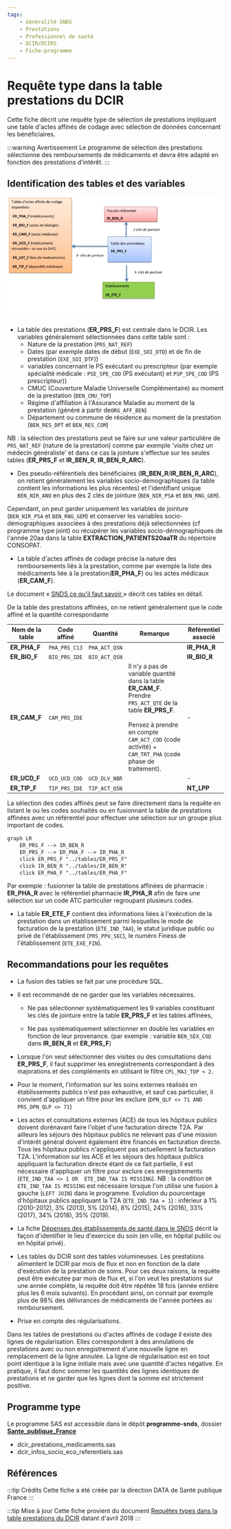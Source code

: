 ```yaml
---
tags:
    - Généralité SNDS
    - Prestations
    - Professionnel de santé
    - DCIR/DCIRS
    - Fiche-programme
---
```


# Requête type dans la table prestations du DCIR
<!-- SPDX-License-Identifier: MPL-2.0 -->

<TagLinks />

Cette fiche décrit une requête type de sélection de prestations impliquant une table d'actes affinés de codage avec sélection de données concernant les bénéficiaires.


:::warning Avertissement
Le programme de sélection des prestations sélectionne des remboursements de médicaments et devra être adapté en fonction des prestations d'intérêt.
:::

## Identification des tables et des variables

![figure 1](/files/Sante_publique_France/20212801_SpF_schema-prestation_MLP-2.0.jpg)

- La table des prestations (**ER_PRS_F**) est centrale dans le DCIR. Les variables généralement sélectionnées dans cette table sont :
  - Nature de la prestation (`PRS_NAT_REF`)
  - Dates (par exemple dates de début (`EXE_SOI_DTD`) et de fin de prestation (`EXE_SOI_DTF`))
  - variables concernant le PS exécutant ou prescripteur (par exemple spécialité médicale : `PSE_SPE_COD` (PS exécutant) et `PSP_SPE_COD` (PS prescripteur))
  - CMUC (Couverture Maladie Universelle Complémentaire) au moment de la prestation (`BEN_CMU_TOP`)
  - Régime d'affiliation à l'Assurance Maladie au moment de la prestation (généré à partir de`ORG_AFF_BEN`)
  - Département ou commune de résidence au moment de la prestation (`BEN_RES_DPT` et `BEN_RES_COM`)

NB : la sélection des prestations peut se faire sur une valeur particulière de `PRS_NAT_REF` (nature de la prestation) comme par exemple 'visite chez un médecin généraliste' et dans ce cas la jointure s'effectue sur les seules tables  (**ER_PRS_F** et **IR_BEN_R**, **IR_BEN_R_ARC**).

- Des pseudo-référentiels des bénéficiaires (**IR_BEN_R**/**IR_BEN_R_ARC**), on retient généralement les variables socio-démographiques (la table contient les informations les plus récentes) et l'identifiant unique `BEN_NIR_ANO` en plus des 2 clés de jointure (`BEN_NIR_PSA` et `BEN_RNG_GEM`).

Cependant, on peut garder uniquement les variables de jointure (`BEN_NIR_PSA` et `BEN_RNG_GEM`) et conserver les variables socio-démographiques associées à des prestations déjà sélectionnées (cf programme type joint) ou récupérer les variables socio-démographiques de l'année 20aa  dans la table **EXTRACTION_PATIENTS20aaTR** du répertoire CONSOPAT.

- La table d'actes affinés de codage précise la nature des remboursements liés à la prestation, comme par exemple la liste des médicaments liée à la prestation(**ER_PHA_F**) ou les actes médicaux (**ER_CAM_F**). 

Le document « [SNDS ce qu'il faut savoir ](https://documentation-snds.health-data-hub.fr/files/Sante_publique_France/2019_01_SpF_SNDS-ce-quil-faut-savoir-MPL-2.0.docx)» décrit ces tables en détail.

De la table des prestations affinées, on ne retient généralement que le code affiné et la quantité correspondante

| Nom de la table | Code affiné | Quantité | Remarque | Référentiel associé |
|--------------------------------------------------------------------------------------------------|-------------|-------------|-----------------------------------------------------------------------------------------------------|---------------------|
| **ER_PHA_F** | `PHA_PRS_C13` | `PHA_ACT_QSN` | | **IR_PHA_R** |
| **ER_BIO_F** | `BIO_PRS_IDE` | `BIO_ACT_QSN` | | **IR_BIO_R** |
| **ER_CAM_F** | `CAM_PRS_IDE` | | Il n'y a pas de variable quantité dans la table **ER_CAM_F**. Prendre `PRS_ACT_QTE` de la table **ER_PRS_F**. <br><br> Pensez à prendre en compte `CAM_ACT_COD` (code activité) + `CAM_TRT_PHA` (code phase de traitement).| - |
| **ER_UCD_F** | `UCD_UCD_COD` | `UCD_DLV_NBR` | | - |
| **ER_TIP_F** | `TIP_PRS_IDE` | `TIP_ACT_QSN` | | **NT_LPP** |


La sélection des codes affinés peut se faire directement dans la requête en listant le ou les codes souhaités ou en fusionnant la table de prestations affinées avec un référentiel pour effectuer une sélection sur un groupe plus important de codes.

```mermaid
graph LR
    ER_PRS_F --> IR_BEN_R
    ER_PRS_F --> ER_PHA_F --> IR_PHA_R
    click ER_PRS_F "../tables/ER_PRS_F"
    click IR_BEN_R "../tables/IR_BEN_R"
    click ER_PHA_F "../tables/ER_PHA_F"
```

Par exemple : fusionner la table de prestations affinées de pharmacie : **ER_PHA_R** avec le référentiel pharmacie **IR_PHA_R** afin de faire une sélection sur un code ATC particulier regroupant plusieurs codes.


- La table **ER_ETE_F** contient des informations liées à l'exécution de la prestation dans un établissement parmi lesquelles le mode de facturation de la prestation (`ETE_IND_TAA`), le statut juridique public ou privé de l'établissement (`PRS_PPU_SEC`), le numéro Finess de l'établissement (`ETE_EXE_FIN`).

## Recommandations pour les requêtes

- La fusion des tables se fait par une procédure SQL.

- Il est recommandé de ne garder que les variables nécessaires.

    - Ne pas sélectionner systématiquement les 9 variables constituant les clés de jointure entre la table **ER_PRS_F** et les tables affinées,

    - Ne pas systématiquement sélectionner en double les variables en fonction de leur provenance. (par exemple : variable `BEN_SEX_COD` dans **IR_BEN_R** et **ER_PRS_F**)   

- Lorsque l'on veut sélectionner des visites ou des consultations dans **ER_PRS_F**, il faut supprimer les enregistrements correspondant à des majorations et des compléments en utilisant le filtre `CPL_MAJ_TOP < 2`.

- Pour le moment, l'information sur les soins externes réalisés en établissements publics n'est pas exhaustive, et sauf cas particulier, il convient d'appliquer un filtre pour les exclure (`DPN_QLF <> 71 AND PRS_DPN_QLP <> 71`)

- Les actes et consultations externes (ACE) de tous les hôpitaux publics doivent dorénavant faire l'objet d'une facturation directe T2A. Par ailleurs les séjours des hôpitaux publics ne relevant pas d'une mission d'intérêt général doivent également être financés en facturation directe. Tous les hôpitaux publics n'appliquent pas actuellement la facturation T2A. L'information sur les ACE et les séjours des hôpitaux publics appliquant la facturation directe étant de ce fait partielle, il est nécessaire d'appliquer un filtre pour exclure ces enregistrements (`ETE_IND_TAA <> 1 OR  ETE_IND_TAA IS MISSING`).
NB : la condition `OR  ETE_IND_TAA IS MISSING` est nécessaire lorsque l'on utilise une fusion à gauche (`LEFT JOIN`) dans le programme. 
Evolution du pourcentage d'hôpitaux publics appliquant la T2A (`ETE_IND_TAA = 1`) :
 inférieur à 1% (2010-2012), 3% (2013), 5% (2014), 8% (2015), 24% (2016), 33% (2017), 34% (2018), 35% (2019).

- La fiche [Dépenses des établissements de santé dans le SNDS](etablissements_sante.md) décrit la façon d'identifier le lieu d'exercice du soin (en ville, en hôpital public ou en hôpital privé).

- Les tables du DCIR sont des tables volumineuses. Les prestations alimentent le DCIR par mois de flux et non en fonction de la date d'exécution de la prestation de soins. Pour ces deux raisons, la requête peut être exécutée par mois de flux et, si l'on veut les prestations sur une année complète, la requête doit être répétée 18 fois (année entière plus les 6 mois suivants). En procédant ainsi, on connait par exemple plus de 98% des délivrances de médicaments  de l'année portées au remboursement.

- Prise en compte des régularisations.

Dans les tables de prestations ou d'actes affinés de codage il existe des lignes de régularisation. Elles correspondent à des annulations de prestations avec ou non enregistrement d'une nouvelle ligne en remplacement de la ligne annulée. La ligne de régularisation est en tout point identique à la ligne initiale mais avec une quantité d'actes négative. En pratique, il faut donc sommer les quantités des lignes identiques de prestations et ne garder que les lignes dont la somme est strictement positive.

## Programme type

Le programme SAS est accessible dans le dépôt **programme-snds**, dossier [**Sante_publique_France**](https://gitlab.com/healthdatahub/programmes-snds/-/tree/master/Sante_publique_France)
* dcir_prestations_medicaments.sas
* dcir_infos_socio_eco_referentiels.sas

## Références

:::tip Crédits
Cette fiche a été créée par la direction DATA de Santé publique France
:::

:::tip Mise à jour
Cette fiche provient du document [Requêtes types dans la table prestations du DCIR](https://documentation-snds.health-data-hub.fr/files/Sante_publique_France/2018_04_SpF_requetes-types-prestations-DCIR_MPL-2.0.docx) datant d'avril 2018
:::
